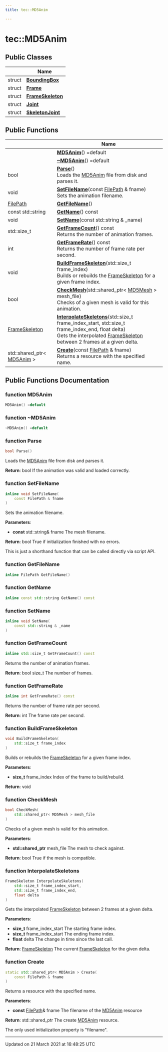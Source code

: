 ```yaml
---
title: tec::MD5Anim

---
```


# tec::MD5Anim



## Public Classes

|                | Name           |
| -------------- | -------------- |
| struct | **[BoundingBox](/engine/Classes/structtec_1_1_m_d5_anim_1_1_bounding_box/)**  |
| struct | **[Frame](/engine/Classes/structtec_1_1_m_d5_anim_1_1_frame/)**  |
| struct | **[FrameSkeleton](/engine/Classes/structtec_1_1_m_d5_anim_1_1_frame_skeleton/)**  |
| struct | **[Joint](/engine/Classes/structtec_1_1_m_d5_anim_1_1_joint/)**  |
| struct | **[SkeletonJoint](/engine/Classes/structtec_1_1_m_d5_anim_1_1_skeleton_joint/)**  |

## Public Functions

|                | Name           |
| -------------- | -------------- |
| | **[MD5Anim](/engine/Classes/classtec_1_1_m_d5_anim/#function-md5anim)**() =default |
| | **[~MD5Anim](/engine/Classes/classtec_1_1_m_d5_anim/#function-~md5anim)**() =default |
| bool | **[Parse](/engine/Classes/classtec_1_1_m_d5_anim/#function-parse)**()<br>Loads the [MD5Anim](/engine/Classes/classtec_1_1_m_d5_anim/) file from disk and parses it.  |
| void | **[SetFileName](/engine/Classes/classtec_1_1_m_d5_anim/#function-setfilename)**(const [FilePath](/engine/Classes/classtec_1_1_file_path/) & fname)<br>Sets the animation filename.  |
| [FilePath](/engine/Classes/classtec_1_1_file_path/) | **[GetFileName](/engine/Classes/classtec_1_1_m_d5_anim/#function-getfilename)**() |
| const std::string | **[GetName](/engine/Classes/classtec_1_1_m_d5_anim/#function-getname)**() const |
| void | **[SetName](/engine/Classes/classtec_1_1_m_d5_anim/#function-setname)**(const std::string & _name) |
| std::size_t | **[GetFrameCount](/engine/Classes/classtec_1_1_m_d5_anim/#function-getframecount)**() const<br>Returns the number of animation frames.  |
| int | **[GetFrameRate](/engine/Classes/classtec_1_1_m_d5_anim/#function-getframerate)**() const<br>Returns the number of frame rate per second.  |
| void | **[BuildFrameSkeleton](/engine/Classes/classtec_1_1_m_d5_anim/#function-buildframeskeleton)**(std::size_t frame_index)<br>Builds or rebuilds the [FrameSkeleton]() for a given frame index.  |
| bool | **[CheckMesh](/engine/Classes/classtec_1_1_m_d5_anim/#function-checkmesh)**(std::shared_ptr< [MD5Mesh](/engine/Classes/classtec_1_1_m_d5_mesh/) > mesh_file)<br>Checks of a given mesh is valid for this animation.  |
| [FrameSkeleton](/engine/Classes/structtec_1_1_m_d5_anim_1_1_frame_skeleton/) | **[InterpolateSkeletons](/engine/Classes/classtec_1_1_m_d5_anim/#function-interpolateskeletons)**(std::size_t frame_index_start, std::size_t frame_index_end, float delta)<br>Gets the interpolated [FrameSkeleton]() between 2 frames at a given delta.  |
| std::shared_ptr< [MD5Anim](/engine/Classes/classtec_1_1_m_d5_anim/) > | **[Create](/engine/Classes/classtec_1_1_m_d5_anim/#function-create)**(const [FilePath](/engine/Classes/classtec_1_1_file_path/) & fname)<br>Returns a resource with the specified name.  |

## Public Functions Documentation

### function MD5Anim

```cpp
MD5Anim() =default
```


### function ~MD5Anim

```cpp
~MD5Anim() =default
```


### function Parse

```cpp
bool Parse()
```

Loads the [MD5Anim](/engine/Classes/classtec_1_1_m_d5_anim/) file from disk and parses it. 

**Return**: bool If the animation was valid and loaded correctly. 

### function SetFileName

```cpp
inline void SetFileName(
    const FilePath & fname
)
```

Sets the animation filename. 

**Parameters**: 

  * **const** std::string& fname The mesh filename. 


**Return**: bool True if initialization finished with no errors. 

This is just a shorthand function that can be called directly via script API. 


### function GetFileName

```cpp
inline FilePath GetFileName()
```


### function GetName

```cpp
inline const std::string GetName() const
```


### function SetName

```cpp
inline void SetName(
    const std::string & _name
)
```


### function GetFrameCount

```cpp
inline std::size_t GetFrameCount() const
```

Returns the number of animation frames. 

**Return**: bool size_t The number of frames. 

### function GetFrameRate

```cpp
inline int GetFrameRate() const
```

Returns the number of frame rate per second. 

**Return**: int The frame rate per second. 

### function BuildFrameSkeleton

```cpp
void BuildFrameSkeleton(
    std::size_t frame_index
)
```

Builds or rebuilds the [FrameSkeleton]() for a given frame index. 

**Parameters**: 

  * **size_t** frame_index Index of the frame to build/rebuild. 


**Return**: void 

### function CheckMesh

```cpp
bool CheckMesh(
    std::shared_ptr< MD5Mesh > mesh_file
)
```

Checks of a given mesh is valid for this animation. 

**Parameters**: 

  * **std::shared_ptr<Mesh>** mesh_file The mesh to check against. 


**Return**: bool True if the mesh is compatible. 

### function InterpolateSkeletons

```cpp
FrameSkeleton InterpolateSkeletons(
    std::size_t frame_index_start,
    std::size_t frame_index_end,
    float delta
)
```

Gets the interpolated [FrameSkeleton]() between 2 frames at a given delta. 

**Parameters**: 

  * **size_t** frame_index_start The starting frame index. 
  * **size_t** frame_index_start The ending frame index. 
  * **float** delta The change in time since the last call. 


**Return**: [FrameSkeleton](/engine/Classes/structtec_1_1_m_d5_anim_1_1_frame_skeleton/) The current [FrameSkeleton](/engine/Classes/structtec_1_1_m_d5_anim_1_1_frame_skeleton/) for the given delta. 

### function Create

```cpp
static std::shared_ptr< MD5Anim > Create(
    const FilePath & fname
)
```

Returns a resource with the specified name. 

**Parameters**: 

  * **const** [FilePath](/engine/Classes/classtec_1_1_file_path/)& fname The filename of the [MD5Anim](/engine/Classes/classtec_1_1_m_d5_anim/) resource 


**Return**: std::shared_ptr<MD5Anim> The create [MD5Anim](/engine/Classes/classtec_1_1_m_d5_anim/) resource. 

The only used initialization property is "filename". 


-------------------------------

Updated on 21 March 2021 at 16:48:25 UTC